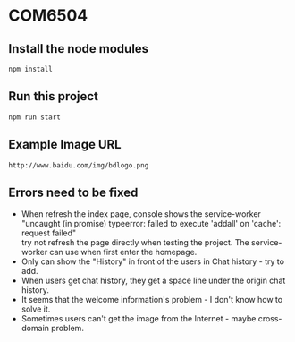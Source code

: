 # COM6504
## Install the node modules
`npm install`
## Run this project
`npm run start`
## Example Image URL
`http://www.baidu.com/img/bdlogo.png`
## Errors need to be fixed
+ When refresh the index page, console shows the service-worker "uncaught (in promise) typeerror: failed to execute 'addall' on 'cache': request failed"  
try not refresh the page directly when testing the project. The service-worker can use when first enter the homepage.
+ Only can show the "History" in front of the users in Chat history - try to add.
+ When users get chat history, they get a space line under the origin chat history.  
+ It seems that the welcome information's problem - I don't know how to solve it.
+ Sometimes users can't get the image from the Internet - maybe cross-domain problem.
